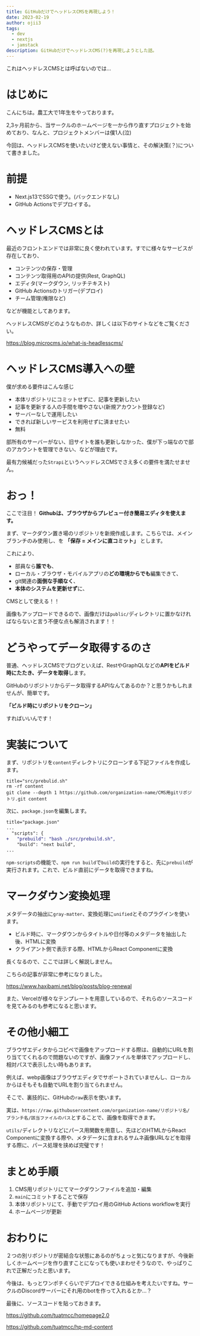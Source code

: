 ```yaml
---
title: GitHubだけでヘッドレスCMSを再現しよう！
date: 2023-02-19
author: ojii3
tags:
  - dev
  - nextjs
  - jamstack
description: GitHubだけでヘッドレスCMS(?)を再現しようとした話。
---
```

これはヘッドレスCMSとは呼ばないのでは…

# はじめに

こんにちは。農工大で1年生をやっております。

2,3ヶ月前から、当サークルのホームページを一から作り直すプロジェクトを始めており、なんと、プロジェクトメンバーは僕1人(泣)

今回は、ヘッドレスCMSを使いたいけど使えない事情と、その解決策(？)について書きました。

# 前提

- Next.js13でSSGで使う。(バックエンドなし)
- GitHub Actionsでデプロイする。

# ヘッドレスCMSとは

最近のフロントエンドでは非常に良く使われています。すでに様々なサービスが存在しており、

- コンテンツの保存・管理
- コンテンツ取得用のAPIの提供(Rest, GraphQL)
- エディタ(マークダウン, リッチテキスト)
- GitHub Actionsのトリガー(デプロイ)
- チーム管理(権限など)

などが機能としてあります。

ヘッドレスCMSがどのようなものか、詳しくは以下のサイトなどをご覧ください。

https://blog.microcms.io/what-is-headlesscms/

# ヘッドレスCMS導入への壁

僕が求める要件はこんな感じ

- 本体リポジトリにコミットせずに、記事を更新したい
- 記事を更新する人の手間を増やさない(新規アカウント登録など)
- サーバーなしで運用したい
- できれば新しいサービスを利用せずに済ませたい
- 無料

部所有のサーバーがない、旧サイトを誰も更新しなかった、僕が下っ端なので部のアカウントを管理できない、などが理由です。

最有力候補だった`Strapi`というヘッドレスCMSでさえ多くの要件を満たせません。

# おっ！

ここで注目！ **Githubは、ブラウザからプレビュー付き簡易エディタを使えます。**

まず、マークダウン置き場のリポジトリを新規作成します。こちらでは、メインブランチのみ使用し、を **「保存 = メインに直コミット」** とします。

これにより、

- 部員なら**誰でも**、
- ローカル・ブラウザ・モバイルアプリの**どの環境からでも**編集できて、
- git関連の**面倒な手順なく**、
- **本体のシステムを更新せず**に、

CMSとして使える！！

画像もアップロードできるので、画像だけは`public/`ディレクトリに置かなければならないと言う不便な点も解消されます！！

# どうやってデータ取得するのさ

普通、ヘッドレスCMSでブログといえば、RestやGraphQLなどの**APIをビルド時にたたき、データを取得**します。

GitHubのリポジトリからデータ取得するAPIなんてあるのか？と思うかもしれませんが、簡単です。

**「ビルド時にリポジトリをクローン」**

すればいいんです！

# 実装について

まず、リポジトリを`content`ディレクトリにクローンする下記ファイルを作成します。

```shell
title="src/prebulid.sh"
rm -rf content
git clone --depth 1 https://github.com/organization-name/CMS用gitリポジトリ.git content
```

次に、`package.json`を編集します。

```diff
title="package.json"
...
  "scripts": {
+   "prebuild": "bash ./src/prebuild.sh",
    "build": "next build",
...
```

`npm-scripts`の機能で、`npm run build`で`build`の実行をすると、先に`prebuild`が実行されます。これで、ビルド直前にデータを取得できますね。

# マークダウン変換処理

メタデータの抽出に`gray-matter`、変換処理に`unified`とそのプラグインを使います。

- ビルド時に、マークダウンからタイトルや日付等のメタデータを抽出した後、HTMLに変換
- クライアント側で表示する際、HTMLからReact Componentに変換

長くなるので、ここでは詳しく解説しません。

こちらの記事が非常に参考になりました。

https://www.haxibami.net/blog/posts/blog-renewal

また、Vercelが様々なテンプレートを用意しているので、それらのソースコードを見てみるのも参考になると思います。

# その他小細工

ブラウザエディタからコピペで画像をアップロードする際は、自動的にURLを割り当ててくれるので問題ないのですが、画像ファイルを単体でアップロードし、相対パスで表示したい時もあります。

例えば、webp画像はブラウザエディタでサポートされていませんし、ローカルからはそもそも自動でURLを割り当てられません。

そこで、裏技的に、GitHubの`raw`表示を使います。

実は、`https://raw.githubusercontent.com/organization-name/リポジトリ名/ブランチ名/該当ファイルのパス`とすることで、画像を取得できます。

`utils/`ディレクトリなどにパース用関数を用意し、先ほどのHTMLからReact Componentに変換する際や、メタデータに含まれるサムネ画像URLなどを取得する際に、パース処理を挟めば完璧です！

# まとめ手順

1. CMS用リポジトリにてマークダウンファイルを追加・編集
2. `main`にコミットすることで保存
3. 本体リポジトリにて、手動でデプロイ用のGitHub Actions workflowを実行
4. ホームページが更新

# おわりに

２つの別リポジトリが密結合な状態にあるのがちょっと気になりますが、今後新しくホームページを作り直すことになっても使いまわせそうなので、やっぱりこれで正解だったと思います。

今後は、もっとワンポチくらいでデプロイできる仕組みを考えたいですね。サークルのDiscordサーバーにそれ用のbotを作って入れるとか…？

最後に、ソースコードを貼っておきます。

https://github.com/tuatmcc/homepage2.0

https://github.com/tuatmcc/hp-md-content
